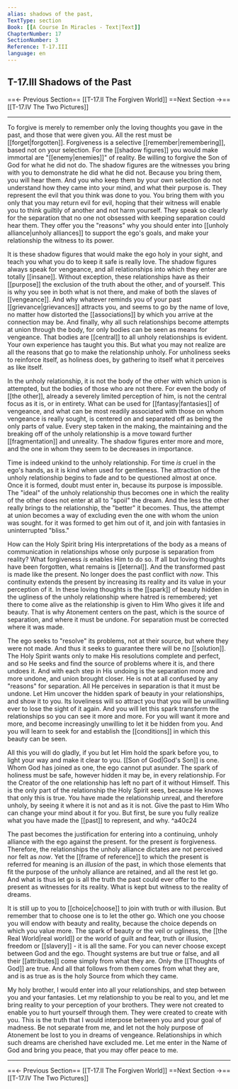 ```yaml
---
alias: shadows of the past,
TextType: section
Book: [[A Course In Miracles - Text|Text]]
ChapterNumber: 17
SectionNumber: 3
Reference: T-17.III
language: en
---
```

## T-17.III Shadows of the Past


==<- Previous Section== [[T-17.II The Forgiven World]]
==Next Section ->== [[T-17.IV The Two Pictures]]

***

To forgive is merely to remember only the loving thoughts you gave in the past, and those that were given you. All the rest must be [[forget|forgotten]]. Forgiveness is a selective [[remember|remembering]], based not on your selection. For the [[shadow figures]] you would make immortal are "[[enemy|enemies]]" of reality. Be willing to forgive the Son of God for what he did not do. The shadow figures are the witnesses you bring with you to demonstrate he did what he did not. Because you bring them, you will hear them. And you who keep them by your own selection do not understand how they came into your mind, and what their purpose is. They represent the evil that you think was done to you. You bring them with you only that you may return evil for evil, hoping that their witness will enable you to think guiltily of another and not harm yourself. They speak so clearly for the separation that no one not obsessed with keeping separation could hear them. They offer you the "reasons" why you should enter into [[unholy alliance|unholy alliances]] to support the ego's goals, and make your relationship the witness to its power.

It is these shadow figures that would make the ego holy in your sight, and teach you what you do to keep it safe is really love. The shadow figures always speak for vengeance, and all relationships into which they enter are totally [[insane]]. Without exception, these relationships have as their [[purpose]] the exclusion of the truth about the other, and of yourself. This is why you see in both what is not there, and make of both the slaves of [[vengeance]]. And why whatever reminds you of your past [[grievance|grievances]] attracts you, and seems to go by the name of love, no matter how distorted the [[associations]] by which you arrive at the connection may be. And finally, why all such relationships become attempts at union through the body, for only bodies can be seen as means for vengeance. That bodies are [[central]] to all unholy relationships is evident. Your own experience has taught you this. But what you may not realize are all the reasons that go to make the relationship unholy. For unholiness seeks to reinforce itself, as holiness does, by gathering to itself what it perceives as like itself.

In the unholy relationship, it is not the body of the other with which union is attempted, but the bodies of those who are not there. For even the body of [[the other]], already a severely limited perception of him, is not the central focus as it is, or in entirety. What can be used for [[fantasy|fantasies]] of vengeance, and what can be most readily associated with those on whom vengeance is really sought, is centered on and separated off as being the only parts of value. Every step taken in the making, the maintaining and the breaking off of the unholy relationship is a move toward further [[fragmentation]] and unreality. The shadow figures enter more and more, and the one in whom they seem to be decreases in importance.

Time is indeed unkind to the unholy relationship. For time _is_ cruel in the ego's hands, as it is kind when used for gentleness. The attraction of the unholy relationship begins to fade and to be questioned almost at once. Once it is formed, doubt must enter in, because its purpose is impossible. The "ideal" of the unholy relationship thus becomes one in which the reality of the other does not enter at all to "spoil" the dream. And the less the other really brings to the relationship, the "better" it becomes. Thus, the attempt at union becomes a way of excluding even the one with whom the union was sought. for it was formed to get him out of it, and join with fantasies in uninterrupted "bliss."

How can the Holy Spirit bring His interpretations of the body as a means of communication in relationships whose only purpose is separation from reality? What forgiveness _is_ enables Him to do so. If all but loving thoughts have been forgotten, what remains is [[eternal]]. And the transformed past is made like the present. No longer does the past conflict with _now_. This continuity extends the present by increasing its reality and its value in your perception of it. In these loving thoughts is the [[spark]] of beauty hidden in the ugliness of the unholy relationship where hatred is remembered; yet there to come alive as the relationship is given to Him Who gives it life and beauty. That is why Atonement centers on the past, which is the source of separation, and where it must be undone. For separation must be corrected where it was made.

The ego seeks to "resolve" its problems, not at their source, but where they were not made. And thus it seeks to guarantee there will be no [[solution]]. The Holy Spirit wants only to make His resolutions complete and perfect, and so He seeks and find the source of problems where it is, and there undoes it. And with each step in His undoing is the separation more and more undone, and union brought closer. He is not at all confused by any "reasons" for separation. All He perceives in separation is that it must be undone. Let Him uncover the hidden spark of beauty in your relationships, and show it to you. Its loveliness will so attract you that you will be unwilling ever to lose the sight of it again. And you will let this spark transform the relationships so you can see it more and more. For you will want it more and more, and become increasingly unwilling to let it be hidden from you. And you will learn to seek for and establish the [[conditions]] in which this beauty can be seen.

All this you will do gladly, if you but let Him hold the spark before you, to light your way and make it clear to you. [[Son of God|God's Son]] is one. Whom God has joined as one, the ego cannot put asunder. The spark of holiness must be safe, however hidden it may be, in every relationship. For the Creator of the one relationship has left no part of it without Himself. This is the only part of the relationship the Holy Spirit sees, because He knows that only this is true. You have made the relationship unreal, and therefore unholy, by seeing it where it is not and as it is not. Give the past to Him Who can change your mind about it for you. But first, be sure you fully realize what you have made the [[past]] to represent, and why. ^a40c24

The past becomes the justification for entering into a continuing, unholy alliance with the ego against the present. for the present _is_ forgiveness. Therefore, the relationships the unholy alliance dictates are not perceived nor felt as _now_. Yet the [[frame of reference]] to which the present is referred for meaning is an _illusion_ of the past, in which those elements that fit the purpose of the unholy alliance are retained, and all the rest let go. And what is thus let go is all the truth the past could ever offer to the present as witnesses for its reality. What is kept but witness to the reality of dreams.

It is still up to you to [[choice|choose]] to join with truth or with illusion. But remember that to choose one is to let the other go. Which one you choose you will endow with beauty and reality, because the choice depends on which you value more. The spark of beauty or the veil or ugliness, the [[the Real World|real world]] or the world of guilt and fear, truth or illusion, freedom or [[slavery]] - it is all the same. For you can never choose except between God and the ego.  Thought systems are but true or false, and all their [[attributes]] come simply from what they are. Only the [[Thoughts of God]] are true. And all that follows from them comes from what they are, and is as true as is the holy Source from which they came.

My holy brother, I would enter into all your relationships, and step between you and your fantasies. Let my relationship to you be real to you, and let me bring reality to your perception of your brothers. They were not created to enable you to hurt yourself through them. They were created to create with you. This is the truth that I would interpose between you and your goal of madness. Be not separate from me, and let not the holy purpose of Atonement be lost to you in dreams of vengeance. Relationships in which such dreams are cherished have excluded me. Let me enter in the Name of God and bring you peace, that you may offer peace to me.




***

==<- Previous Section== [[T-17.II The Forgiven World]]
==Next Section ->== [[T-17.IV The Two Pictures]]

